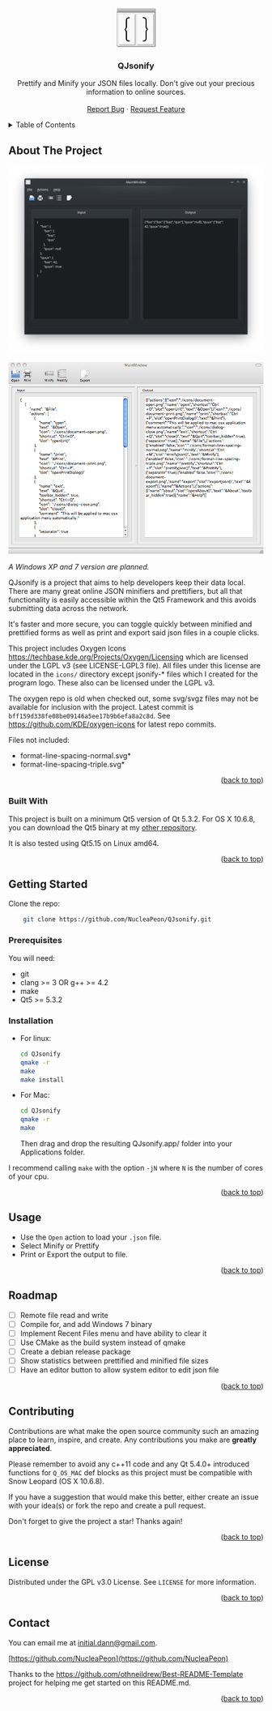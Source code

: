 <!-- Improved compatibility of back to top link: See: https://github.com/othneildrew/Best-README-Template/pull/73 -->
<a name="readme-top"></a>
<!--
*** Thanks for checking out the Best-README-Template. If you have a suggestion
*** that would make this better, please fork the repo and create a pull request
*** or simply open an issue with the tag "enhancement".
*** Don't forget to give the project a star!
*** Thanks again! Now go create something AMAZING! :D
*** Will do.
-->


<!-- PROJECT LOGO -->
<br />
<div align="center">
  <a href="https://github.com/NucleaPeon/QJsonify">
    <img src="icons/qjsonify-512x512.png" alt="Logo" width="80" height="80">
  </a>

  <h3 align="center">QJsonify</h3>

  <p align="center">
    Prettify and Minify your JSON files locally. Don't give out your precious information to online sources.
    <br />
    <br />
    <a href="https://github.com/NucleaPeon/QJsonify/issues">Report Bug</a>
    ·
    <a href="https://github.com/NucleaPeon/QJsonify/issues">Request Feature</a>
  </p>
</div>



<!-- TABLE OF CONTENTS -->
<details>
  <summary>Table of Contents</summary>
  <ol>
    <li>
      <a href="#about-the-project">About The Project</a>
      <ul>
        <li><a href="#built-with">Built With</a></li>
      </ul>
    </li>
    <li>
      <a href="#getting-started">Getting Started</a>
      <ul>
        <li><a href="#prerequisites">Prerequisites</a></li>
        <li><a href="#installation">Installation</a></li>
      </ul>
    </li>
    <li><a href="#usage">Usage</a></li>
    <li><a href="#roadmap">Roadmap</a></li>
    <li><a href="#contributing">Contributing</a></li>
    <li><a href="#license">License</a></li>
    <li><a href="#contact">Contact</a></li>
  </ol>
</details>



<!-- ABOUT THE PROJECT -->
## About The Project

[![QJsonify on Linux][product-screenshot-linux]](https://github.com/NucleaPeon/QJsonify)

[![QJsonify on OS X Snow Leopard][product-screenshot-osx]](https://github.com/NucleaPeon/QJsonify)

_A Windows XP and 7 version are planned._

QJsonify is a project that aims to help developers keep their data local. There are many great online JSON minifiers and prettifiers, but all that functionality is easily accessible within the Qt5 Framework and this avoids submitting data across the network.

It's faster and more secure, you can toggle quickly between minified and prettified forms as well as print and export said json files in a couple clicks.

This project includes Oxygen Icons <a href="https://techbase.kde.org/Projects/Oxygen/Licensing">https://techbase.kde.org/Projects/Oxygen/Licensing</a> which are licensed under the LGPL v3 (see LICENSE-LGPL3 file). All files under this license are located in the ``icons/`` directory except jsonify-* files which I created for the program logo. These also can be licensed under the LGPL v3.

The oxygen repo is old when checked out, some svg/svgz files may not be available for inclusion with the project. Latest commit is ``bff159d338fe08be09146a5ee17b9b6efa8a2c8d``. See https://github.com/KDE/oxygen-icons for latest repo commits.

Files not included:

* format-line-spacing-normal.svg*
* format-line-spacing-triple.svg*


<p align="right">(<a href="#readme-top">back to top</a>)</p>

### Built With

This project is built on a minimum Qt5 version of Qt 5.3.2. For OS X 10.6.8, you can download the Qt5 binary at my <a href="https://github.com/NucleaPeon/qt5-sle/releases/tag/v5.3.2">other repository</a>.

It is also tested using Qt5.15 on Linux amd64.

<p align="right">(<a href="#readme-top">back to top</a>)</p>



<!-- GETTING STARTED -->
## Getting Started

Clone the repo:

```sh
    git clone https://github.com/NucleaPeon/QJsonify.git
```

### Prerequisites

You will need:
* git
* clang >= 3 OR g++ >= 4.2
* make
* Qt5 >= 5.3.2


### Installation

* For linux:

    ```sh
    cd QJsonify
    qmake -r
    make
    make install
    ```

* For Mac:

    ```sh
    cd QJsonify
    qmake -r
    make
    ```

    Then drag and drop the resulting QJsonify.app/ folder into your Applications folder.

I recommend calling ``make`` with the option ``-jN`` where ``N`` is the number of cores of your cpu.

<p align="right">(<a href="#readme-top">back to top</a>)</p>



<!-- USAGE EXAMPLES -->
## Usage

* Use the ``Open`` action to load your ``.json`` file.
* Select Minify or Prettify
* Print or Export the output to file.

<p align="right">(<a href="#readme-top">back to top</a>)</p>



<!-- ROADMAP -->
## Roadmap

- [ ] Remote file read and write
- [ ] Compile for, and add Windows 7 binary
- [ ] Implement Recent Files menu and have ability to clear it
- [ ] Use CMake as the build system instead of qmake
- [ ] Create a debian release package
- [ ] Show statistics between prettified and minified file sizes
- [ ] Have an editor button to allow system editor to edit json file

<p align="right">(<a href="#readme-top">back to top</a>)</p>



<!-- CONTRIBUTING -->
## Contributing

Contributions are what make the open source community such an amazing place to learn, inspire, and create. Any contributions you make are **greatly appreciated**.

Please remember to avoid any c++11 code and any Qt 5.4.0+ introduced functions for ``Q_OS_MAC`` def blocks as this project must be compatible with Snow Leopard (OS X 10.6.8).

If you have a suggestion that would make this better, either create an issue with your idea(s) or fork the repo and create a pull request.

Don't forget to give the project a star! Thanks again!

<p align="right">(<a href="#readme-top">back to top</a>)</p>



<!-- LICENSE -->
## License

Distributed under the GPL v3.0 License. See `LICENSE` for more information.

<p align="right">(<a href="#readme-top">back to top</a>)</p>



<!-- CONTACT -->
## Contact

You can email me at <initial.dann@gmail.com>.

[https://github.com/NucleaPeon](https://github.com/NucleaPeon)

Thanks to the <a href="https://github.com/othneildrew/Best-README-Template">https://github.com/othneildrew/Best-README-Template</a> project for helping me get started on this README.md.

<p align="right">(<a href="#readme-top">back to top</a>)</p>

<!-- MARKDOWN LINKS & IMAGES -->
<!-- https://www.markdownguide.org/basic-syntax/#reference-style-links -->
[product-screenshot-linux]: images/qjsonify-linux.png
[product-screenshot-osx]: images/qjsonify-osx.png

